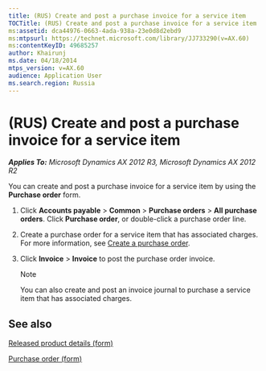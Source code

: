 ```yaml
---
title: (RUS) Create and post a purchase invoice for a service item
TOCTitle: (RUS) Create and post a purchase invoice for a service item
ms:assetid: dca44976-0663-4ada-938a-23e0d8d2ebd9
ms:mtpsurl: https://technet.microsoft.com/library/JJ733290(v=AX.60)
ms:contentKeyID: 49685257
author: Khairunj
ms.date: 04/18/2014
mtps_version: v=AX.60
audience: Application User
ms.search.region: Russia
---
```


# (RUS) Create and post a purchase invoice for a service item 


_**Applies To:** Microsoft Dynamics AX 2012 R3, Microsoft Dynamics AX 2012 R2_

You can create and post a purchase invoice for a service item by using the **Purchase order** form.

1.  Click **Accounts payable** \> **Common** \> **Purchase orders** \> **All purchase orders**. Click **Purchase order**, or double-click a purchase order line.

2.  Create a purchase order for a service item that has associated charges. For more information, see [Create a purchase order](create-a-purchase-order.md).

3.  Click **Invoice** \> **Invoice** to post the purchase order invoice.
    

    > [!NOTE]
    > <P>You can also create and post an invoice journal to purchase a service item that has associated charges.</P>



## See also

[Released product details (form)](https://technet.microsoft.com/library/aa615563\(v=ax.60\))

[Purchase order (form)](https://technet.microsoft.com/library/aa557983\(v=ax.60\))

  


